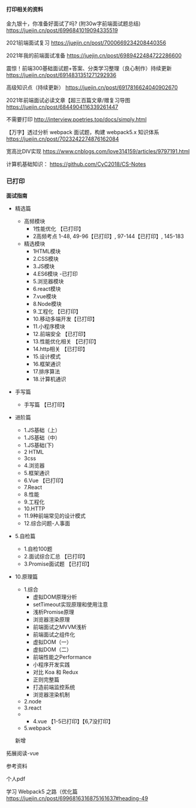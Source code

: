 #### 打印相关的资料

金九银十，你准备好面试了吗? (附30w字前端面试题总结) https://juejin.cn/post/6996841019094335519

2021前端面试复习 https://juejin.cn/post/7000669234208440356

2021年我的前端面试准备 https://juejin.cn/post/6989422484722286600

震惊！前端300基础面试题+答案、分类学习整理（良心制作）持续更新 https://juejin.cn/post/6914831351271292936

高级知识点（持续更新） https://juejin.cn/post/6917816624040902670

2021年前端面试必读文章【超三百篇文章/赠复习导图  https://juejin.cn/post/6844904116339261447


不需要打印 http://interview.poetries.top/docs/simply.html

【万字】透过分析 webpack 面试题，构建 webpack5.x 知识体系  https://juejin.cn/post/7023242274876162084


宽高比DIV实现 https://www.cnblogs.com/love314159/articles/9797191.html


计算机基础知识： https://github.com/CyC2018/CS-Notes
### 已打印

**面试指南**

- 精选篇
  - 高频模块
    - 1性能优化 【已打印】
    - 2高频考点 1-48, 49-96【已打印】, 97-144【已打印】, 145-183
  - 精选模块
    - 1HTML模块
    - 2.CSS模块
    - 3.JS模块
    - 4.ES6模块 -已打印
    - 5.浏览器模块
    - 6.react模块
    - 7.vue模块
    - 8.Node模块
    - 9.工程化 【已打印】
    - 10.移动多端开发【已打印】
    - 11.小程序模块
    - 12.前端安全 【已打印】
    - 13.性能优化相关 【已打印】
    - 14.http相关 【已打印】
    - 15.设计模式
    - 16.框架通识
    - 17.排序算法
    - 18.计算机通识

- 手写篇
  - 手写篇 【已打印】

- 进阶篇
  - 1.JS基础（上）
  - 1.JS基础（中）
  - 1.JS基础(下)
  - 2 HTML
  - 3css
  - 4.浏览器
  - 5.框架通识
  - 6.Vue 【已打印】
  - 7.React
  - 8.性能
  - 9.工程化
  - 10.HTTP
  - 11.9种前端常⻅的设计模式
  - 12.综合问题-人事面

- 5.自检篇
  - 1.自检100题
  - 2.面试综合汇总 【已打印】
  - 3.Promise面试题 【已打印】


- 10.原理篇
  - 1.综合
    - 虚拟DOM原理分析
    - setTimeout实现原理和使用注意
    - 浅析Promise原理
    - 浏览器渲染原理
    - 前端面试之MVVM浅析
    - 前端面试之组件化
    - 虚拟DOM（一）
    - 虚拟DOM（二）
    - 前端性能之Performance
    - 小程序开发实践
    - 对比 Koa 和 Redux
    - 正则完整篇
    - 打造前端监控系统
    - 浏览器渲染机制
  - 2.node
  - 3.react
  - * 4.vue 【1-5已打印】【6,7没打印】
  - 5.webpack

  新增

拓展阅读-vue

参考资料

个人pdf


学习 Webpack5 之路（优化篇 https://juejin.cn/post/6996816316875161637#heading-49